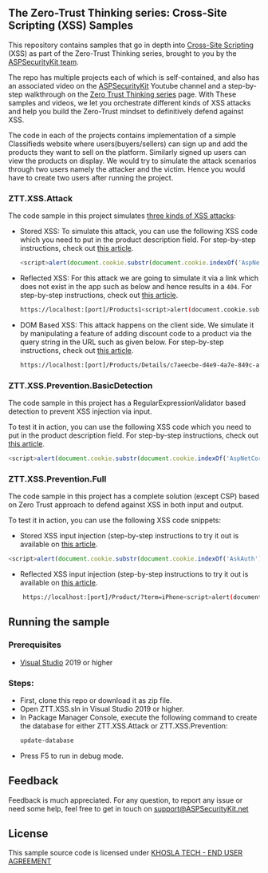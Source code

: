The Zero-Trust Thinking series: Cross-Site Scripting (XSS) Samples
--------------------
This repository contains samples that go in depth into [Cross-Site Scripting](https://aspsecuritykit.net/guides/protecting-your-users-against-cross-site-scripting-xss-attacks/) (XSS) as part of the Zero-Trust Thinking series, brought to you by the [ASPSecurityKit team](https://ASPSecurityKit.net/).

The repo has multiple projects each of which is self-contained, and also has an associated video on the [ASPSecurityKit](https://www.youtube.com/channel/UCuFQfuCzIg0U-Aa6dk7JzzQ) Youtube channel and a step-by-step walkthrough on the [Zero Trust Thinking series](https://ASPSecurityKit.net/blog/zero-trust-thinking-ztt/#articles-and-episodes) page. With These samples and videos, we let you orchestrate different kinds of XSS attacks and help you build the Zero-Trust mindset to definitively defend against XSS.

The code in each of the projects contains implementation of a simple Classifieds website where users(buyers/sellers) can sign up and add the products they want to sell on the platform. Similarly signed up users can view the products on display. We would try to simulate the attack scenarios through two users namely the attacker and the victim. Hence you would have to create two users after running the project.

### ZTT.XSS.Attack
The code sample in this project simulates [three kinds of XSS attacks](https://aspsecuritykit.net/guides/protecting-your-users-against-cross-site-scripting-xss-attacks/#types-of-xss):

- Stored XSS: To simulate this attack, you can use the following XSS code which you need to put in the product description field. For step-by-step instructions, check out [this article](https://ASPSecurityKit.net/blog/understand-cross-site-scripting-xss-by-examples-zero-trust-thinking/#stored-xss).

	```js
	<script>alert(document.cookie.substr(document.cookie.indexOf('AspNetCore.Identity.Application')));</script>
	```

- Reflected XSS: For this attack we are going to simulate it via a link which does not exist in the app such as below and hence results in a `404`. For step-by-step instructions, check out [this article](https://ASPSecurityKit.net/blog/understand-cross-site-scripting-xss-by-examples-zero-trust-thinking/#reflected-xss).

	```bash
	https://localhost:[port]/Products1<script>alert(document.cookie.substr(document.cookie.indexOf('AspNetCore.Identity.Application')));</script>
	```

- DOM Based XSS: This attack happens on the client side. We simulate it by manipulating a feature of adding discount code to a product via the query string in the URL such as given below. For step-by-step instructions, check out [this article](https://ASPSecurityKit.net/blog/understand-cross-site-scripting-xss-by-examples-zero-trust-thinking/#dom-based-xss).

	```bash
	https://localhost:[port]/Products/Details/c7aeecbe-d4e9-4a7e-849c-aa9fdf27755d?discountCode=magic42<script>alert(document.cookie.substr(document.cookie.indexOf(%27AspNetCore.Identity.Application%27)));</script>
	```

### ZTT.XSS.Prevention.BasicDetection
The code sample in this project has a RegularExpressionValidator based detection to prevent XSS injection via input. 

To test it in action, you can use the following XSS code which you need to put in the product description field. For step-by-step instructions, check out [this article](https://aspsecuritykit.net/blog/learn-about-defending-against-cross-site-scripting-xss-input-injection-by-examples-zero-trust-thinking/#detect-input-injection).
```js
<script>alert(document.cookie.substr(document.cookie.indexOf('AspNetCore.Identity.Application')));</script>
```

### ZTT.XSS.Prevention.Full
The code sample in this project has a complete solution (except CSP) based on Zero Trust approach to defend against XSS in both input and output. 

To test it in action, you can use the following XSS code snippets:
- Stored XSS input injection (step-by-step instructions to try it out is available on [this article](https://aspsecuritykit.net/blog/learn-about-defending-against-cross-site-scripting-xss-input-injection-by-examples-zero-trust-thinking/#scale-it-with-aspsecuritykit).
```js
<script>alert(document.cookie.substr(document.cookie.indexOf('AskAuth')));</script>
```

- Reflected XSS input injection (step-by-step instructions to try it out is available on [this article](https://aspsecuritykit.net/blog/learn-about-defending-against-cross-site-scripting-xss-input-injection-by-examples-zero-trust-thinking/#check-out-with-a-new-addition).
```bash
	https://localhost:[port]/Product/?term=iPhone<script>alert(document.cookie.substr(document.cookie.indexOf(%27AskAuth%27)));</script>
```

Running the sample
--------------------

### Prerequisites
* [Visual Studio](https://visualstudio.microsoft.com/) 2019 or higher

### Steps:
* First, clone this repo or download it as zip file.
* Open ZTT.XSS.sln in Visual Studio 2019 or higher.
* In Package Manager Console, execute the following command to create the database for either ZTT.XSS.Attack or ZTT.XSS.Prevention:
	```ps1
	update-database
	```
* Press F5 to run in debug mode.    

Feedback
--------------------

Feedback is much appreciated. For any question, to report any issue or need some help, feel free to get in touch on [support@ASPSecurityKit.net](mailto:support@ASPSecurityKit.net)

License
--------------------

This sample source code is licensed under [KHOSLA TECH - END USER AGREEMENT](https://aspsecuritykit.net/legal/end-user-agreement/)